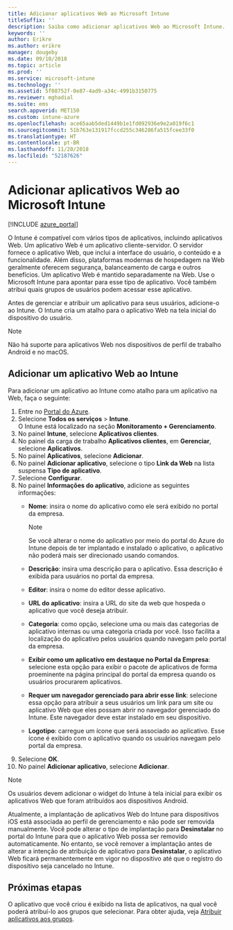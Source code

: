 ```yaml
---
title: Adicionar aplicativos Web ao Microsoft Intune
titleSuffix: ''
description: Saiba como adicionar aplicativos Web ao Microsoft Intune.
keywords: ''
author: Erikre
ms.author: erikre
manager: dougeby
ms.date: 09/10/2018
ms.topic: article
ms.prod: ''
ms.service: microsoft-intune
ms.technology: ''
ms.assetid: 5f08752f-0e87-4ad9-a34c-4991b3150775
ms.reviewer: mghadial
ms.suite: ems
search.appverid: MET150
ms.custom: intune-azure
ms.openlocfilehash: ace65aab5ded1449b1e1fd092936e9e2a019f6c1
ms.sourcegitcommit: 51b763e131917fccd255c346286fa515fcee33f0
ms.translationtype: HT
ms.contentlocale: pt-BR
ms.lasthandoff: 11/20/2018
ms.locfileid: "52187626"
---
```

# <a name="add-web-apps-to-microsoft-intune"></a>Adicionar aplicativos Web ao Microsoft Intune

[!INCLUDE [azure_portal](./includes/azure_portal.md)]

O Intune é compatível com vários tipos de aplicativos, incluindo aplicativos Web. Um aplicativo Web é um aplicativo cliente-servidor. O servidor fornece o aplicativo Web, que inclui a interface do usuário, o conteúdo e a funcionalidade. Além disso, plataformas modernas de hospedagem na Web geralmente oferecem segurança, balanceamento de carga e outros benefícios. Um aplicativo Web é mantido separadamente na Web. Use o Microsoft Intune para apontar para esse tipo de aplicativo. Você também atribui quais grupos de usuários podem acessar esse aplicativo. 

Antes de gerenciar e atribuir um aplicativo para seus usuários, adicione-o ao Intune. O Intune cria um atalho para o aplicativo Web na tela inicial do dispositivo do usuário.

> [!Note]
> Não há suporte para aplicativos Web nos dispositivos de perfil de trabalho Android e no macOS.

## <a name="add-a-web-app-to-intune"></a>Adicionar um aplicativo Web ao Intune
Para adicionar um aplicativo ao Intune como atalho para um aplicativo na Web, faça o seguinte:

1. Entre no [Portal do Azure](https://portal.azure.com).
2. Selecione **Todos os serviços** > **Intune**.  
    O Intune está localizado na seção **Monitoramento + Gerenciamento**.
3. No painel **Intune**, selecione **Aplicativos clientes**.
4. No painel da carga de trabalho **Aplicativos clientes**, em **Gerenciar**, selecione **Aplicativos**.
5. No painel **Aplicativos**, selecione **Adicionar**.
6. No painel **Adicionar aplicativo**, selecione o tipo **Link da Web** na lista suspensa **Tipo de aplicativo**.
7. Selecione **Configurar**.
8. No painel **Informações do aplicativo**, adicione as seguintes informações:
    - **Nome**: insira o nome do aplicativo como ele será exibido no portal da empresa. 
    
        > [!NOTE]
        > Se você alterar o nome do aplicativo por meio do portal do Azure do Intune depois de ter implantado e instalado o aplicativo, o aplicativo não poderá mais ser direcionado usando comandos.
    
    - **Descrição**: insira uma descrição para o aplicativo. Essa descrição é exibida para usuários no portal da empresa.
    - **Editor**: insira o nome do editor desse aplicativo.
    - **URL do aplicativo**: insira a URL do site da web que hospeda o aplicativo que você deseja atribuir.
    - **Categoria**: como opção, selecione uma ou mais das categorias de aplicativo internas ou uma categoria criada por você. Isso facilita a localização do aplicativo pelos usuários quando navegam pelo portal da empresa.
    - **Exibir como um aplicativo em destaque no Portal da Empresa**: selecione esta opção para exibir o pacote de aplicativos de forma proeminente na página principal do portal da empresa quando os usuários procurarem aplicativos.
    - **Requer um navegador gerenciado para abrir esse link**: selecione essa opção para atribuir a seus usuários um link para um site ou aplicativo Web que eles possam abrir no navegador gerenciado do Intune. Este navegador deve estar instalado em seu dispositivo.
    - **Logotipo**: carregue um ícone que será associado ao aplicativo. Esse ícone é exibido com o aplicativo quando os usuários navegam pelo portal da empresa.
9. Selecione **OK**.
10. No painel **Adicionar aplicativo**, selecione **Adicionar**.

> [!Note]
> Os usuários devem adicionar o widget do Intune à tela inicial para exibir os aplicativos Web que foram atribuídos aos dispositivos Android.
>
> Atualmente, a implantação de aplicativos Web do Intune para dispositivos iOS está associada ao perfil de gerenciamento e não pode ser removida manualmente. Você pode alterar o tipo de implantação para **Desinstalar** no portal do Intune para que o aplicativo Web possa ser removido automaticamente. No entanto, se você remover a implantação antes de alterar a intenção de atribuição de aplicativo para **Desinstalar**, o aplicativo Web ficará permanentemente em vigor no dispositivo até que o registro do dispositivo seja cancelado no Intune.

## <a name="next-steps"></a>Próximas etapas

O aplicativo que você criou é exibido na lista de aplicativos, na qual você poderá atribuí-lo aos grupos que selecionar. Para obter ajuda, veja [Atribuir aplicativos aos grupos](apps-deploy.md). 
